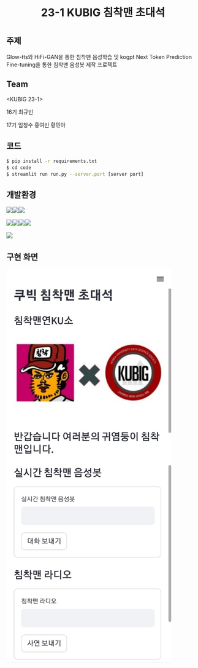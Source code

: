 <h1 align="center"> 
23-1 KUBIG 침착맨 초대석 
<h1/>
  
## 주제

Glow-tts와 HiFi-GAN을 통한 침착맨 음성학습 및 kogpt Next Token Prediction Fine-tuning을 통한 침착맨 음성봇 제작 프로젝트
  
## Team

<KUBIG 23-1> 

16기 최규빈
  
17기 임청수 홍여빈 황민아
  
## 코드

```bash
$ pip install -r requirements.txt
$ cd code
$ streamlit run run.py --server.port [server port]
```  
  
## 개발환경

<img src="https://img.shields.io/badge/Audacity-0000cc?style=for-the-badge&logo=Audacity&logoColor=white"><img src="https://img.shields.io/badge/Google Colab-F9AB00?style=for-the-badge&logo=Google Colab&logoColor=white"><img src="https://img.shields.io/badge/Visual Studio Code-007ACC?style=for-the-badge&logo=Visual Studio Code&logoColor=white">

<img src="https://img.shields.io/badge/Streamlit-FF4B4B?style=for-the-badge&logo=Streamlit&logoColor=white"><img src="https://img.shields.io/badge/Python-3776AB?style=for-the-badge&logo=Python&logoColor=white"><img src="https://img.shields.io/badge/Jupyter-F37626?style=for-the-badge&logo=Jupyter&logoColor=white"><img src="https://img.shields.io/badge/PyTorch-EE4C2C?style=for-the-badge&logo=PyTorch&logoColor=white">

<img src="https://img.shields.io/badge/Git-F05032?style=for-the-badge&logo=Git&logoColor=white">

## 구현 화면

![침착맨 사진](./data/image/chim_ai.jpg)

  
  
